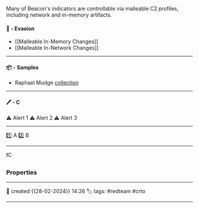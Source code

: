 
Many of Beacon's indicators are controllable via malleable C2 profiles, including network and in-memory artifacts.

#### 🚀 - Evasion

- [[Malleable In-Memory Changes]]
- [[Malleable In-Network Changes]]

---
#### 📦 - Samples

- Raphael Mudge [collection](https://github.com/Cobalt-Strike/Malleable-C2-Profiles)
--- 

#### 🖊️ - C


⚠ Alert 1
⚠ Alert 2
⚠ Alert 3


--- 

 1️⃣ A
 2️⃣ B
 
--- 

❗C


### Properties
---
📆 created   {{28-02-2024}} 14:26
🏷️ tags: #redteam #crto 

---

